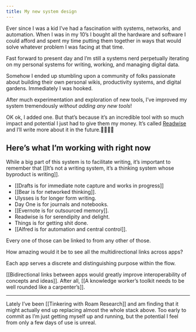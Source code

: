 ```yaml
---
title: My new system design
---
```

Ever since I was a kid I’ve had a fascination with systems, networks, and automation. When I was in my 10’s I bought all the hardware and software I could afford and spent my time putting them together in ways that would solve whatever problem I was facing at that time.

Fast forward to present day and I’m still a systems nerd perpetually iterating on my personal systems for writing, working, and managing digital data.

Somehow I ended up stumbling upon a community of folks passionate about building their own personal wikis, productivity systems, and digital gardens. Immediately I was hooked.

After much experimentation and exploration of new tools, I’ve improved my system tremendously *without adding any new tools*!

OK ok, I added one. But that’s because it’s an incredible tool with so much impact and potential I just had to give them my money. It’s called [Readwise](https://readwise.io) and I’ll write more about it in the future.

## Here’s what I’m working with right now
While a big part of this system is to facilitate writing, it’s important to remember that [[It’s not a writing system, it’s a thinking system whose byproduct is writing]].

* [[Drafts is for immediate note capture and works in progress]]
* [[Bear is for networked thinking]].
* Ulysses is for longer form writing.
* Day One is for journals and notebooks.
* [[Evernote is for outsourced memory]].
* Readwise is for serendipity and delight.
* Things is for getting shit done.
* [[Alfred is for automation and central control]].

Every one of those can be linked to from any other of those.

How amazing would it be to see all the multidirectional links across apps?

Each app serves a discrete and distinguishing purpose within the flow.

[[Bidirectional links between apps would greatly improve interoperability of concepts and ideas]]. After all, [[A knowledge worker’s toolkit needs to be well rounded like a carpenter’s]].
- - - -
Lately I’ve been [[Tinkering with Roam Research]] and am finding that it might actually end up replacing almost the whole stack above. Too early to commit as I’m just getting myself up and running, but the potential I feel from only a few days of use is unreal.
